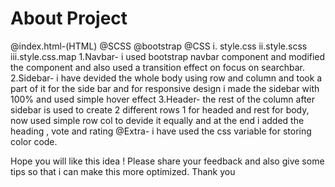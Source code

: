 # About Project
@index.html-(HTML)
@SCSS
@bootstrap
@CSS
  i. style.css
  ii.style.scss
  iii.style.css.map
1.Navbar-  i used bootstrap navbar component and modified the component and also used a transition effect on focus on searchbar.
2.Sidebar-  i have devided the whole body using row and column and took a part of it for the side bar and for responsive design i made the sidebar with 100% and used simple hover effect
3.Header-  the rest of the column after sidebar is used to create 2 different rows 1 for headed and rest for body, now used simple row col to devide it equally and at the end i added the heading , vote and rating
@Extra- i have used the css variable for storing color code.

Hope you will like this idea ! Please share your feedback and also give some tips so that i can make this more optimized. Thank you
